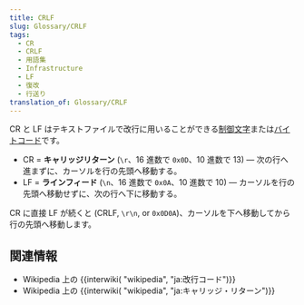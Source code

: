 ```yaml
---
title: CRLF
slug: Glossary/CRLF
tags:
  - CR
  - CRLF
  - 用語集
  - Infrastructure
  - LF
  - 復改
  - 行送り
translation_of: Glossary/CRLF
---
```

CR と LF はテキストファイルで改行に用いることができる[制御文字](https://ja.wikipedia.org/wiki/%E5%88%B6%E5%BE%A1%E6%96%87%E5%AD%97)または[バイトコード](https://ja.wikipedia.org/wiki/%E3%83%90%E3%82%A4%E3%83%88%E3%82%B3%E3%83%BC%E3%83%89)です。</p>

- CR = **キャリッジリターン** (`\r`、16 進数で `0x0D`、10 進数で 13) — 次の行へ進まずに、カーソルを行の先頭へ移動する。
- LF = **ラインフィード** (`\n`、16 進数で `0x0A`、10 進数で 10) — カーソルを行の先頭へ移動せずに、次の行へ下に移動する。

CR に直接 LF が続くと (CRLF, `\r\n`, or `0x0D0A`)、カーソルを下へ移動してから行の先頭へ移動します。

## 関連情報

- Wikipedia 上の {{interwiki( "wikipedia", "ja:改行コード")}}
- Wikipedia 上の {{interwiki( "wikipedia", "ja:キャリッジ・リターン")}}
